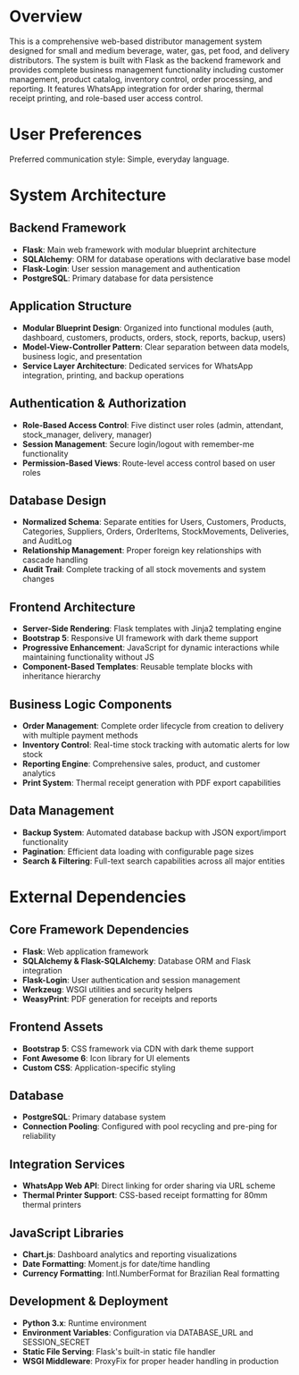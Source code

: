 # Overview

This is a comprehensive web-based distributor management system designed for small and medium beverage, water, gas, pet food, and delivery distributors. The system is built with Flask as the backend framework and provides complete business management functionality including customer management, product catalog, inventory control, order processing, and reporting. It features WhatsApp integration for order sharing, thermal receipt printing, and role-based user access control.

# User Preferences

Preferred communication style: Simple, everyday language.

# System Architecture

## Backend Framework
- **Flask**: Main web framework with modular blueprint architecture
- **SQLAlchemy**: ORM for database operations with declarative base model
- **Flask-Login**: User session management and authentication
- **PostgreSQL**: Primary database for data persistence

## Application Structure
- **Modular Blueprint Design**: Organized into functional modules (auth, dashboard, customers, products, orders, stock, reports, backup, users)
- **Model-View-Controller Pattern**: Clear separation between data models, business logic, and presentation
- **Service Layer Architecture**: Dedicated services for WhatsApp integration, printing, and backup operations

## Authentication & Authorization
- **Role-Based Access Control**: Five distinct user roles (admin, attendant, stock_manager, delivery, manager)
- **Session Management**: Secure login/logout with remember-me functionality
- **Permission-Based Views**: Route-level access control based on user roles

## Database Design
- **Normalized Schema**: Separate entities for Users, Customers, Products, Categories, Suppliers, Orders, OrderItems, StockMovements, Deliveries, and AuditLog
- **Relationship Management**: Proper foreign key relationships with cascade handling
- **Audit Trail**: Complete tracking of all stock movements and system changes

## Frontend Architecture
- **Server-Side Rendering**: Flask templates with Jinja2 templating engine
- **Bootstrap 5**: Responsive UI framework with dark theme support
- **Progressive Enhancement**: JavaScript for dynamic interactions while maintaining functionality without JS
- **Component-Based Templates**: Reusable template blocks with inheritance hierarchy

## Business Logic Components
- **Order Management**: Complete order lifecycle from creation to delivery with multiple payment methods
- **Inventory Control**: Real-time stock tracking with automatic alerts for low stock
- **Reporting Engine**: Comprehensive sales, product, and customer analytics
- **Print System**: Thermal receipt generation with PDF export capabilities

## Data Management
- **Backup System**: Automated database backup with JSON export/import functionality
- **Pagination**: Efficient data loading with configurable page sizes
- **Search & Filtering**: Full-text search capabilities across all major entities

# External Dependencies

## Core Framework Dependencies
- **Flask**: Web application framework
- **SQLAlchemy & Flask-SQLAlchemy**: Database ORM and Flask integration
- **Flask-Login**: User authentication and session management
- **Werkzeug**: WSGI utilities and security helpers
- **WeasyPrint**: PDF generation for receipts and reports

## Frontend Assets
- **Bootstrap 5**: CSS framework via CDN with dark theme support
- **Font Awesome 6**: Icon library for UI elements
- **Custom CSS**: Application-specific styling

## Database
- **PostgreSQL**: Primary database system
- **Connection Pooling**: Configured with pool recycling and pre-ping for reliability

## Integration Services
- **WhatsApp Web API**: Direct linking for order sharing via URL scheme
- **Thermal Printer Support**: CSS-based receipt formatting for 80mm thermal printers

## JavaScript Libraries
- **Chart.js**: Dashboard analytics and reporting visualizations
- **Date Formatting**: Moment.js for date/time handling
- **Currency Formatting**: Intl.NumberFormat for Brazilian Real formatting

## Development & Deployment
- **Python 3.x**: Runtime environment
- **Environment Variables**: Configuration via DATABASE_URL and SESSION_SECRET
- **Static File Serving**: Flask's built-in static file handler
- **WSGI Middleware**: ProxyFix for proper header handling in production